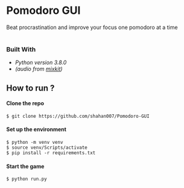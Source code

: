 # Pomodoro GUI
Beat procrastination and improve your focus one pomodoro at a time<br><br>

### Built With
- _Python version 3.8.0_
- _(audio from [mixkit](https://mixkit.co/))_

## How to run ?

#### Clone the repo
```console
$ git clone https://github.com/shahan007/Pomodoro-GUI
```

#### Set up the environment
```console
$ python -m venv venv
$ source venv/Scripts/activate
$ pip install -r requirements.txt
```
#### Start the game
```console
$ python run.py
```
